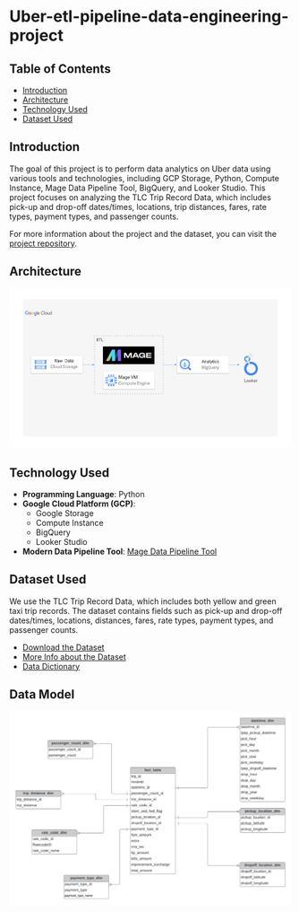 # Uber-etl-pipeline-data-engineering-project
## Table of Contents
- [Introduction](#introduction)
- [Architecture](#architecture)
- [Technology Used](#technology-used)
- [Dataset Used](#dataset-used)

## Introduction
The goal of this project is to perform data analytics on Uber data using various tools and technologies, including GCP Storage, Python, Compute Instance, Mage Data Pipeline Tool, BigQuery, and Looker Studio. This project focuses on analyzing the TLC Trip Record Data, which includes pick-up and drop-off dates/times, locations, trip distances, fares, rate types, payment types, and passenger counts.

For more information about the project and the dataset, you can visit the [project repository](https://github.com/mage-ai/mage-ai).

## Architecture

![Project Architecture](https://github.com/aditya-sonavane-05/Uber-etl-pipeline-data-engineering-project/blob/main/architecture.jpg)

## Technology Used
- **Programming Language**: Python
- **Google Cloud Platform (GCP)**:
  - Google Storage
  - Compute Instance
  - BigQuery
  - Looker Studio
- **Modern Data Pipeline Tool**: [Mage Data Pipeline Tool](https://www.mage.ai/)

## Dataset Used
We use the TLC Trip Record Data, which includes both yellow and green taxi trip records. The dataset contains fields such as pick-up and drop-off dates/times, locations, distances, fares, rate types, payment types, and passenger counts.

- [Download the Dataset](https://github.com/darshilparmar/uber-etl-pipeline-data-engineering-project/blob/main/data/uber_data.csv)
- [More Info about the Dataset](https://www.nyc.gov/site/tlc/about/tlc-trip-record-data.page)
- [Data Dictionary](https://www.nyc.gov/assets/tlc/downloads/pdf/data_dictionary_trip_records_yellow.pdf)

## Data Model

![Data Model](https://github.com/aditya-sonavane-05/Uber-etl-pipeline-data-engineering-project/blob/main/data_model.jpeg)

  

